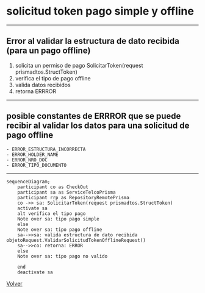 # solicitud token pago simple y offline

***
## Error al validar la estructura de dato recibida (para un pago offline)
1. solicita un permiso de pago SolicitarToken(request prismadtos.StructToken)
2. verifica el tipo de pago offline
3. valida datos recibidos
4. retorna ERRROR
***
## posible constantes de ERRROR que se puede recibir al validar los datos para una solicitud de pago offline
    - ERROR_ESTRUCTURA_INCORRECTA
    - ERROR_HOLDER_NAME
    - ERROR_NRO_DOC
    - ERROR_TIPO_DOCUMENTO
    
***

```mermaid
sequenceDiagram;
    participant co as CheckOut
    participant sa as ServiceTelcoPrisma
    participant rrp as RepositoryRemotePrisma
    co ->> sa: SolicitarToken(request prismadtos.StructToken)
    activate sa
    alt verifica el tipo pago
    Note over sa: tipo pago simple
    else
    Note over sa: tipo pago offline
    sa-->>sa: valida estructura de dato recibida objetoRequest.ValidarSolicitudTokenOfflineRequest()
    sa-->>co: retorna: ERROR
    else
    Note over sa: tipo pago no valido
    
    end
    deactivate sa
```
[Volver][URL-Volver]

[URL-Volver]: https://github.com/Corrientes-Telecomunicaciones/api_go_pasarela/blob/development/document/prisma/solicitudtoken/00-solicitud_permiso_de_pago.md